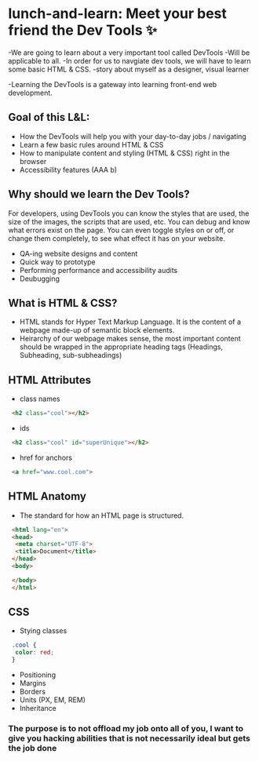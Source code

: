 # lunch-and-learn: Meet your best friend the Dev Tools ✨

-We are going to learn about a very important tool called DevTools
-Will be applicable to all.
-In order for us to navgiate dev tools, we will have to learn some basic HTML & CSS. 
-story about myself as a designer, visual learner
 
-Learning the DevTools is a gateway into learning front-end web development.

## Goal of this L&L:
- How the DevTools will help you with your day-to-day jobs / navigating
- Learn a few basic rules around HTML & CSS
- How to manipulate content and styling (HTML & CSS) right in the browser
- Accessibility features (AAA b)

## Why should we learn the Dev Tools?
For developers, using DevTools you can know the styles that are used, the size of the images, the scripts that are used, etc. You can debug and know what errors exist on the page. You can even toggle styles on or off, or change them completely, to see what effect it has on your website.

- QA-ing website designs and content
- Quick way to prototype 
- Performing performance and accessibility audits
- Deubugging

## What is HTML & CSS?
- HTML stands for Hyper Text Markup Language. It is the content of a webpage made-up of semantic block elements.
- Heirarchy of our webpage makes sense, the most important content should be wrapped in the appropriate heading tags (Headings, Subheading, sub-subheadings)

## HTML Attributes
- class names
```HTML
 <h2 class="cool"></h2>
```
- ids
```HTML
 <h2 class="cool" id="superUnique"></h2>
```
- href for anchors
```HTML
 <a href="www.cool.com">
```


## HTML Anatomy
- The standard for how an HTML page is structured. 
```HTML
 <html lang="en">
 <head>
  <meta charset="UTF-8">
  <title>Document</title>
 </head>
 <body>

 </body>
 </html>
```

## CSS
- Stying classes
```css
 .cool {
  color: red;  
 }
```
- Positioning
- Margins
- Borders
- Units (PX, EM, REM)
- Inheritance 

### The purpose is to not offload my job onto all of you, I want to give you hacking abilities that is not necessarily ideal but gets the job done




